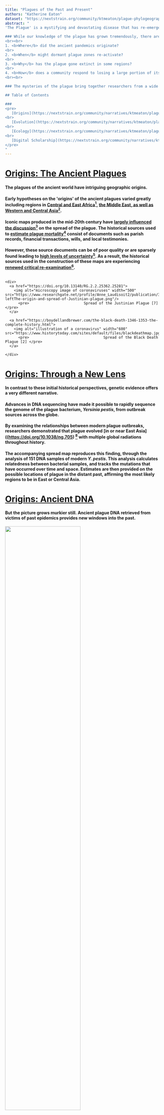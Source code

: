 ```yaml
---
title: "Plagues of the Past and Present"
authors: "Katherine Eaton"
dataset: "https://nextstrain.org/community/ktmeaton/plague-phylogeography/plague150Remote?d=map&legend=closed"
abstract: "
'The Plague' is a mystifying and devastating disease that has re-emerged multiple times throughout history. From the Plague of Justinian (6th century), through the centuries long Black Death (14th-19th century), to the Madagascar Plague Outbreak (2017), this infectious disease has resulted in exceptional mortality and societal upheaval.

### While our knowledge of the plague has grown tremendously, there are many outstanding questions:
<br><br>
1. <b>Where</b> did the ancient pandemics originate?  
<br>
2. <b>When</b> might dormant plague zones re-activate?  
<br>
3. <b>Why</b> has the plague gone extinct in some regions?
<br>
4. <b>How</b> does a community respond to losing a large portion of its population?
<br><br>

### The mysteries of the plague bring together researchers from a wide variety of disciplines from art history to microbiology. Each field contributes a unique perspective to the questions of how people are affected and cope with this disease, as well as where, when, and why it suddenly appears...

## Table of Contents

###
<pre>
   [Origins](https://nextstrain.org/community/narratives/ktmeaton/plague-phylogeography/plagueSCDS2020Remote?n=1)
<br>
   [Evolution](https://nextstrain.org/community/narratives/ktmeaton/plague-phylogeography/plagueSCDS2020Remote?n=4)  
<br>
   [Ecology](https://nextstrain.org/community/narratives/ktmeaton/plague-phylogeography/plagueSCDS2020Remote?n=5)  
<br>
   [Digital Scholarship](https://nextstrain.org/community/narratives/ktmeaton/plague-phylogeography/plagueSCDS2020Remote?n=7)
</pre>
"
---
```



<!----------------------------------------------------------------------------->
<!--                     1 : LS : Origins Ancient Plague                     -->
<!----------------------------------------------------------------------------->
# [Origins: The Ancient Plagues](https://nextstrain.org/community/ktmeaton/plague-phylogeography/plague150Remote?d=map)
#### The plagues of the ancient world have intriguing geographic origins.

#### Early hypotheses on the 'origins' of the ancient plagues varied greatly including regions in [Central and East Africa](https://doi.org/10.2307/600071)[<sup>1</sup>](https://nextstrain.org/community/narratives/ktmeaton/plague-phylogeography/plagueSCDS2020Remote?n=8), [the Middle East, as well as Western and Central Asia](https://boydellandbrewer.com/the-black-death-1346-1353-the-complete-history.html)[<sup>2</sup>](https://nextstrain.org/community/narratives/ktmeaton/plague-phylogeography/plagueSCDS2020Remote?n=8).<br>

#### Iconic maps produced in the mid-20th century have [largely influenced the discussion](https://academic.oup.com/past/article-abstract/211/1/3/1381253)[<sup>3</sup>](https://nextstrain.org/community/narratives/ktmeaton/plague-phylogeography/plagueSCDS2020Remote?n=8) on the spread of the plague. The historical sources used to [estimate plague mortality](https://www.springer.com/gp/book/9783540257943)[<sup>4</sup>](https://nextstrain.org/community/narratives/ktmeaton/plague-phylogeography/plagueSCDS2020Remote?n=8) consist of documents such as parish records, financial transactions, wills, and local testimonies.

#### However, these source documents can be of poor quality or are sparsely found leading to [high levels of uncertainty](https://doi.org/10.1111/j.1467-9671.2012.01369.x)[<sup>5</sup>](https://nextstrain.org/community/narratives/ktmeaton/plague-phylogeography/plagueSCDS2020Remote?n=8). As a result, the historical sources used in the construction of these maps are experiencing [renewed critical re-examination](https://www.routledge.com/Spatial-Analysis-in-Health-Geography/Kanaroglou-Delmelle/p/book/9781138546615)[<sup>6</sup>](https://nextstrain.org/community/narratives/ktmeaton/plague-phylogeography/plagueSCDS2020Remote?n=8).


<!----------------------------------------------------------------------------->
<!--                     1 : RS : Origins Maps                               -->
<!----------------------------------------------------------------------------->
```auspiceMainDisplayMarkdown

<div>
  <a href="https://doi.org/10.13140/RG.2.2.25362.25281">
    <img alt="microscopy image of coronaviruses" width="500" src="https://www.researchgate.net/profile/Anne_Laudisoit2/publication/315837122/figure/fig1/AS:652961457897473@1532689551350/a-leftThe-origin-and-spread-of-Justinian-plague.png"/>
      <pre>                         Spread of the Justinian Plague [7] </pre>
  </a>

  <a href="https://boydellandbrewer.com/the-black-death-1346-1353-the-complete-history.html">
    <img alt="illustration of a coronavirus" width="600" src="https://www.historytoday.com/sites/default/files/blackdeathmap.jpg"/>
      <pre>                                  Spread of the Black Death Plague [2] </pre>
  </a>

</div>

```


<!----------------------------------------------------------------------------->
<!--                     2 : LS : Origins New Lens                           -->
<!----------------------------------------------------------------------------->
# [Origins: Through a New Lens](https://nextstrain.org/community/ktmeaton/plague-phylogeography/plague150Remote?d=map&animate=1400-01-01,2017-01-01,0,1,30000)
#### In contrast to these initial historical perspectives, genetic evidence offers a very different narrative.

#### Advances in DNA sequencing have made it possible to rapidly sequence the genome of the plague bacterium, *Yersinia pestis*, from outbreak sources across the globe.

#### By examining the relationships between modern plague outbreaks, researchers demonstrated that plague evolved [in or near East Asia]((https://doi.org/10.1038/ng.705) [<sup>8</sup>](https://nextstrain.org/community/narratives/ktmeaton/plague-phylogeography/plagueSCDS2020Remote?n=8) with multiple global radiations throughout history.

#### The accompanying spread map reproduces this finding, through the analysis of 151 DNA samples of modern *Y. pestis*. This analysis calculates relatedness between bacterial samples, and tracks the mutations that have occurred over time and space. Estimates are then provided on the possible locations of plague in the distant past, affirming the most likely regions to be in East or Central Asia.


<!----------------------------------------------------------------------------->
<!--                     3 : LS : Origins Ancient DNA                        -->
<!----------------------------------------------------------------------------->
# [Origins: Ancient DNA](https://nextstrain.org/community/ktmeaton/plague-phylogeography/plague150Remote?d=map&country=sweden)
#### But the picture grows murkier still. Ancient plague DNA retrieved from victims of past epidemics provides new windows into the past.
<a href="https://www.history.com/news/is-the-black-death-the-ancestor-of-all-modern-plagues">
  <img src="https://www.history.com/.image/c_limit%2Ccs_srgb%2Cq_auto:good%2Cw_686/MTU3ODc4NTk4NjgzOTI4Mjg3/image-placeholder-title.webp" width="70%">
        <pre>     London's East Smithfield "plague pits", 1348-1349.</pre>
</a>

#### A recent study identified the plague bacterium in skeletal remains from [Sweden 4,900 years ago](https://doi.org/10.1016/j.cell.2018.11.005)[<sup>9</sup>](https://nextstrain.org/community/narratives/ktmeaton/plague-phylogeography/plagueSCDS2020Remote?n=8). This finding yet again prompts alternative hypotheses concerning the spread of the plague across Eurasia. The case is anything but closed.
<a href="https://doi.org/10.1016/j.cell.2018.11.005">
  <img src="https://raw.githubusercontent.com/ktmeaton/plague-phylogeography/master/narratives/images/neolithic-map-1.png" width="80%">
        <pre>              The Spread of Neolithic Plague [9] </pre>
</a>


<!----------------------------------------------------------------------------->
<!--                     4 : LS : Evolution Time Vortex                      -->
<!----------------------------------------------------------------------------->
# [Evolution: A Time Vortex](https://nextstrain.org/community/ktmeaton/plague-phylogeography/plague150Remote?d=tree&l=clock&m=time)
#### To critique the previous maps on the spread of the plague, it is important to consider several statistical problems.

#### To model the past using genetic data, we make and test theories about how evolution proceeds over time.

#### Unfortunately, the plague does not follow the rules of a <b>"molecular clock"</b>, where evolution should occur at a constant rate. Under this model, a 'younger' strain (ex. collected in 2000) should have more mutations than an 'older' strain (ex. collected in 1950).

#### Instead, there are dramatic fluctuations where the bacterium may "speed up" or "slow down" it's [pace and mode of evolution](https://doi.org/10.1073/pnas.1205750110)[<sup>10</sup>](https://nextstrain.org/community/narratives/ktmeaton/plague-phylogeography/plagueSCDS2020Remote?n=8).

# Regression

#### The visual to the right compares time on the X-axis (the date) with the mutations that have occurred on the Y-axis (divergence). The dots represent plague samples, and ideally they should fall close to the dark black line.

#### The bubbles above the black line have <b>more</b> mutations than expected, and those below the black line have <b>fewer</b> mutations than expected.

#### How can we a reconstruct geographic spread over time, with evidence that behaves so chaotically?


<!----------------------------------------------------------------------------->
<!--                     5 : LS : Ecology Picky                              -->
<!----------------------------------------------------------------------------->
# [Ecology: Plague's Not Picky](https://nextstrain.org/community/ktmeaton/plague-phylogeography/plague150Remote?d=tree&c=host&legend=open)
#### The solution could be in understanding why this disease does not evolve in a "clock-like" manner. And a clue may lie in considering the ecology of plague.

#### Although plague is primarily a disease of rodents, [virtually all mammals](http://reviverestore.org/wp-content/uploads/2015/02/Gage-and-Kosoy_USGS-Blk-footed-ferret-symp_2006-copy.pdf)[<sup>11</sup>](https://nextstrain.org/community/narratives/ktmeaton/plague-phylogeography/plagueSCDS2020Remote?n=8) are capable of becoming infected when exposed . The movement of plague between novel hosts and environments may be a key factor in explaining why the rate of evolution changes so suddenly.

#### The accompanying visual is a [phylogenetic tree](https://nextstrain.org/help/general/how-to-read-a-tree), where the bubbles represent plague samples and the connecting lines show their degree of relatedness. The color indicates what mammalian host or flea vector the bacteria was isolated from.

#### No obvious patterns emerge as the colors appear 'randomly' distributed. But perhaps the [rodent subfamily Arvicolinae](https://nextstrain.org/community/ktmeaton/plague-phylogeography/plague150Remote?c=host&d=tree&f_host=Microtus,Neodon,Lasiopodomys) is tentatively associated with extra-long branch lengths (ie. rapid evolution).

#### New perspectives on exploratory data analysis that are ecologically-grounded have great potential to yield greater insight.


<!----------------------------------------------------------------------------->
<!--                     6 : LS : Ecology Human                              -->
<!----------------------------------------------------------------------------->
# [Ecology: Human Spillover](https://nextstrain.org/community/ktmeaton/plague-phylogeography/plague150Remote?c=host&d=tree,map&f_host=Homo&legend=closed)
#### This ecological fluidity to adapt to different hosts has had devastating consequences for human populations.

#### ['Spillover' events](https://doi.org/10.1038/nrmicro.2017.45)[<sup>12</sup>](https://nextstrain.org/community/narratives/ktmeaton/plague-phylogeography/plagueSCDS2020Remote?n=8), where plague crosses over environmental and species boundaries, has led to human outbreaks all across the globe.

#### There is not just a single strain of plague responsible for human infections. Instead, plague strains from many different lineages throughout the evolutionary tree have been linked to epidemics.

#### However, certain lineages of plague seem to be more 'successful' than others, leading to global pandemics and extensive mortality.

#### The question of why these particular bacteria vary in their virulence potential continues to be one of paramount importance.


<!----------------------------------------------------------------------------->
<!--                     7 : LS : Digital Scholarship                        -->
<!----------------------------------------------------------------------------->
# [Digital Scholarship](https://nextstrain.org/community/ktmeaton/plague-phylogeography/plague150Remote?d=map)
#### The data in this exhibit all derive from publicly accessible projects available through the [National Centre for Biotechnology Information](https://www.ncbi.nlm.nih.gov/).

#### This exhibit only captures a very small fraction (151 samples) of the available plague datasets that could be harnessed for analysis (1500+ and growing).

#### Method documentation for the project can be found at [Read the Docs](https://plague-phylogeography.readthedocs.io/en/latest/).

#### The underlying code is open-access via a [GitHub Repository](https://github.com/ktmeaton/plague-phylogeography) and is continually developed for reproducibility.

#### Future work will focus on expanding scope, both geographically and temporally, and integrating new theoretical perspectives to shed further light on the mysteries of <b>where</b>, <b>when</b>, and <b>how</b> plague spreads across the globe.

<!----------------------------------------------------------------------------->
<!--                     8 : LS : References Numbered                        -->
<!----------------------------------------------------------------------------->
# [References](https://nextstrain.org/community/ktmeaton/plague-phylogeography/plague150Remote?d=tree,map&legend=closed)
1. Dols, M. W. (1974). [Plague in early Islamic history](https://doi.org/10.2307/600071). *Journal of the American Oriental Society*, 94(3), 371–383.
2. Benedictow, O. J. (2004). [The Black Death, 1346-1353: The Complete History](https://boydellandbrewer.com/the-black-death-1346-1353-the-complete-history.html). Woodbridge, Suffolk, United Kingdom: Boydell Press.
3. Mengel, D. C. (2011). [A plague on Bohemia? Mapping the Black Death](https://doi.org/10.1093/pastj/gtq069). *Past & Present*, 211(1), 3–34.
4. Christakos, G., Olea, R. A., Serre, M. L., Yu, H.-L., & Wang, L.-L. (2005). [Interdisciplinary Public Health Reasoning and Epidemic Modelling: The Case of Black Death](https://doi.org/10.1007/3-540-28165-7). Berlin Heidelberg: Springer-Verlag.
5. Skog, L., & Hauska, H. (2013). [Spatial Modeling of the Black Death in Sweden](https://doi.org/10.1111/j.1467-9671.2012.01369.x). *Transactions in GIS*, 17(4), 589–611.
6. Bossak, B. H., & Welford, M. R. (2016). [Spatio-Temporal Characteristics of the Medieval Black Death](https://www.routledge.com/Spatial-Analysis-in-Health-Geography/Kanaroglou-Delmelle/p/book/9781138546615). In P. Kanaroglou & E. D. Delmelle (Eds.), Spatial Analysis in Health Geography (pp. 93–106). Routledge.
7. Laudisoit, A. (2009). [Diversity, ecology and status of potential hosts and vectors of the plague bacillus *Yersinia pestis* (PhD Thesis)](https://doi.org/10.13140/RG.2.2.25362.25281). University of Liège and Antwerpen.
8. Morelli, G., Song, Y., Mazzoni, C. J., Eppinger, M., Roumagnac, P., Wagner, D. M., ... Achtman, M. (2010). [*Yersinia pestis* genome sequencing identifies patterns of global phylogenetic diversity](https://doi.org/10.1038/ng.705). *Nature Genetics*, 42(12), 1140–1143.
9. Rascovan, N., Sjögren, K.-G., Kristiansen, K., Nielsen, R., Willerslev, E., Desnues, C., & Rasmussen, S. (2019). [Emergence and spread of basal lineages of *Yersinia pestis* during the Neolithic Decline](https://doi.org/10.1016/j.cell.2018.11.005). *Cell*, 176(1), 295-305.e10.
10. Cui, Y., Yu, C., Yan, Y., Li, D., Li, Y., Jombart, T., ... Yang, R. (2013). [Historical variations in mutation rate in an epidemic pathogen, *Yersinia pestis*](https://doi.org/10.1073/pnas.1205750110). *Proceedings of the National Academy of Sciences*, 110(2), 577–582.
11. Gage, K., & Kosoy, M. (2006). [Recent trends in plague ecology](http://reviverestore.org/wp-content/uploads/2015/02/Gage-and-Kosoy_USGS-Blk-footed-ferret-symp_2006-copy.pdf). *USG Survey*, 213–231.
12. Plowright, R. K., Parrish, C. R., McCallum, H., Hudson, P. J., Ko, A. I., Graham, A. L., & Lloyd-Smith, J. O. (2017). [Pathways to zoonotic spillover](https://doi.org/10.1038/nrmicro.2017.45). *Nature Reviews Microbiology*, 15(8), 502–510.5
